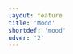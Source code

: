 ```yaml
---
layout: feature
title: 'Mood'
shortdef: 'mood'
udver: '2'
---
```

<!-- Interlanguage links updated Út zář 29 18:40:55 CEST 2020 -->
